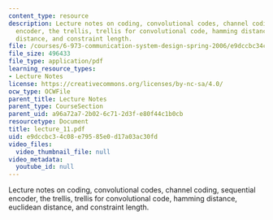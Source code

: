 ```yaml
---
content_type: resource
description: Lecture notes on coding, convolutional codes, channel coding, sequential
  encoder, the trellis, trellis for convolutional code, hamming distance, euclidean
  distance, and constraint length.
file: /courses/6-973-communication-system-design-spring-2006/e9dccbc34c08e79585e0d17a03ac30fd_lecture_11.pdf
file_size: 496433
file_type: application/pdf
learning_resource_types:
- Lecture Notes
license: https://creativecommons.org/licenses/by-nc-sa/4.0/
ocw_type: OCWFile
parent_title: Lecture Notes
parent_type: CourseSection
parent_uid: a96a72a7-2b02-6c71-2d3f-e80f44c1b0cb
resourcetype: Document
title: lecture_11.pdf
uid: e9dccbc3-4c08-e795-85e0-d17a03ac30fd
video_files:
  video_thumbnail_file: null
video_metadata:
  youtube_id: null
---
```

Lecture notes on coding, convolutional codes, channel coding, sequential encoder, the trellis, trellis for convolutional code, hamming distance, euclidean distance, and constraint length.